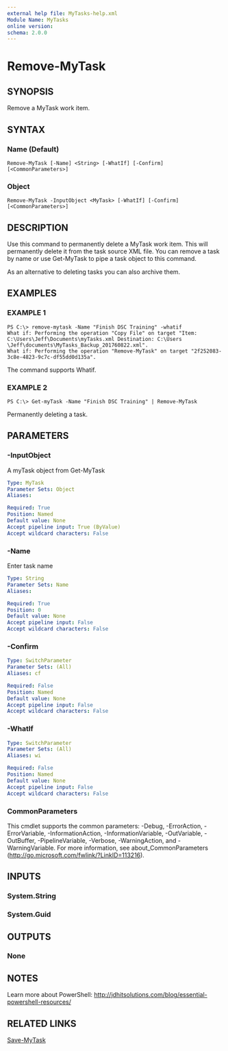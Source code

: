 ```yaml
---
external help file: MyTasks-help.xml
Module Name: MyTasks
online version:
schema: 2.0.0
---
```


# Remove-MyTask

## SYNOPSIS
Remove a MyTask work item.

## SYNTAX

### Name (Default)
```
Remove-MyTask [-Name] <String> [-WhatIf] [-Confirm] [<CommonParameters>]
```

### Object
```
Remove-MyTask -InputObject <MyTask> [-WhatIf] [-Confirm] [<CommonParameters>]
```

## DESCRIPTION
Use this command to permanently delete a MyTask work item. This will permanently delete it from the task source XML file. You can remove a task by name or use Get-MyTask to pipe a task object to this command.

As an alternative to deleting tasks you can also archive them.

## EXAMPLES

### EXAMPLE 1
```
PS C:\> remove-mytask -Name "Finish DSC Training" -whatif
What if: Performing the operation "Copy File" on target "Item: C:\Users\Jeff\Documents\myTasks.xml Destination: C:\Users
\Jeff\documents\MyTasks_Backup_201760822.xml".
What if: Performing the operation "Remove-MyTask" on target "2f252083-3c8e-4823-9c7c-df55dd0d135a".
```

The command supports Whatif.

### EXAMPLE 2
```
PS C:\> Get-myTask -Name "Finish DSC Training" | Remove-MyTask
```

Permanently deleting a task.

## PARAMETERS

### -InputObject
A myTask object from Get-MyTask
```yaml
Type: MyTask
Parameter Sets: Object
Aliases:

Required: True
Position: Named
Default value: None
Accept pipeline input: True (ByValue)
Accept wildcard characters: False
```

### -Name
Enter task name

```yaml
Type: String
Parameter Sets: Name
Aliases:

Required: True
Position: 0
Default value: None
Accept pipeline input: False
Accept wildcard characters: False
```

### -Confirm
```yaml
Type: SwitchParameter
Parameter Sets: (All)
Aliases: cf

Required: False
Position: Named
Default value: None
Accept pipeline input: False
Accept wildcard characters: False
```

### -WhatIf
```yaml
Type: SwitchParameter
Parameter Sets: (All)
Aliases: wi

Required: False
Position: Named
Default value: None
Accept pipeline input: False
Accept wildcard characters: False
```

### CommonParameters
This cmdlet supports the common parameters: -Debug, -ErrorAction, -ErrorVariable, -InformationAction, -InformationVariable, -OutVariable, -OutBuffer, -PipelineVariable, -Verbose, -WarningAction, and -WarningVariable. For more information, see about_CommonParameters (http://go.microsoft.com/fwlink/?LinkID=113216).

## INPUTS

### System.String

### System.Guid

## OUTPUTS

### None

## NOTES
Learn more about PowerShell:
http://jdhitsolutions.com/blog/essential-powershell-resources/

## RELATED LINKS

[Save-MyTask]()
